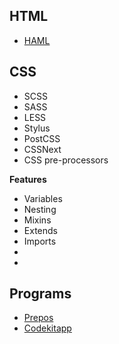 ## HTML
- [HAML](http://haml.info/)

## CSS
- SCSS
- SASS
- LESS
- Stylus
- PostCSS
- CSSNext
- CSS pre-processors

**Features**
- Variables
- Nesting
- Mixins
- Extends
- Imports
-
-


## Programs
- [Prepos](https://prepros.io/)
- [Codekitapp](https://codekitapp.com/)
